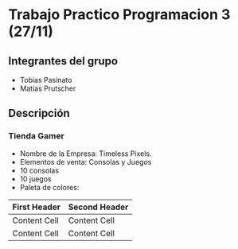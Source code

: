 # Trabajo Practico Programacion 3 (27/11)

## Integrantes del grupo

- Tobias Pasinato
- Matias Prutscher

## Descripción

### Tienda Gamer

- Nombre de la Empresa: Timeless Pixels.
- Elementos de venta: Consolas y Juegos
- 10 consolas
- 10 juegos
- Paleta de colores:

| First Header  | Second Header |
| ------------- | ------------- |
| Content Cell  | Content Cell  |
| Content Cell  | Content Cell  |
